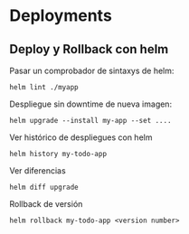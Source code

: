 # Deployments

## Deploy y Rollback con helm

Pasar un comprobador de sintaxys de helm:
```
helm lint ./myapp
```
Despliegue sin downtime de nueva imagen:
```
helm upgrade --install my-app --set ....
```
Ver histórico de despliegues con helm
```
helm history my-todo-app
```
Ver diferencias
```
helm diff upgrade
```
Rollback de versión
```
helm rollback my-todo-app <version number>
```

